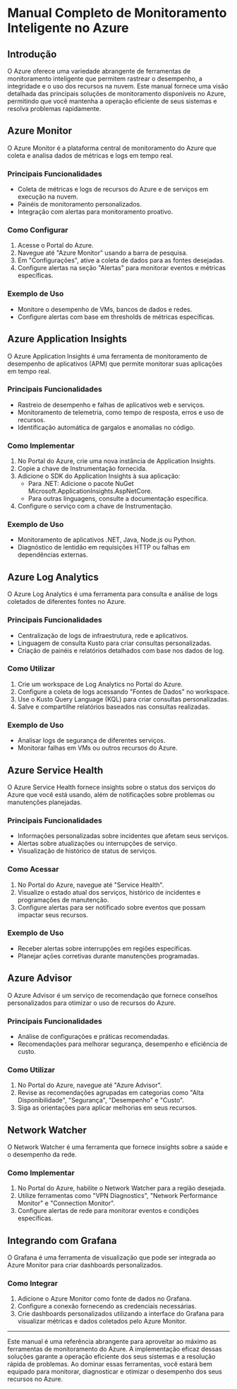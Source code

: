 # Manual Completo de Monitoramento Inteligente no Azure

## Introdução

O Azure oferece uma variedade abrangente de ferramentas de monitoramento inteligente que permitem rastrear o desempenho, a integridade e o uso dos recursos na nuvem. Este manual fornece uma visão detalhada das principais soluções de monitoramento disponíveis no Azure, permitindo que você mantenha a operação eficiente de seus sistemas e resolva problemas rapidamente.

## Azure Monitor

O Azure Monitor é a plataforma central de monitoramento do Azure que coleta e analisa dados de métricas e logs em tempo real.

### Principais Funcionalidades
- Coleta de métricas e logs de recursos do Azure e de serviços em execução na nuvem.
- Painéis de monitoramento personalizados.
- Integração com alertas para monitoramento proativo.

### Como Configurar
1. Acesse o Portal do Azure.
2. Navegue até "Azure Monitor" usando a barra de pesquisa.
3. Em "Configurações", ative a coleta de dados para as fontes desejadas.
4. Configure alertas na seção "Alertas" para monitorar eventos e métricas específicas.

### Exemplo de Uso
- Monitore o desempenho de VMs, bancos de dados e redes.
- Configure alertas com base em thresholds de métricas específicas.

## Azure Application Insights

O Azure Application Insights é uma ferramenta de monitoramento de desempenho de aplicativos (APM) que permite monitorar suas aplicações em tempo real.

### Principais Funcionalidades
- Rastreio de desempenho e falhas de aplicativos web e serviços.
- Monitoramento de telemetria, como tempo de resposta, erros e uso de recursos.
- Identificação automática de gargalos e anomalias no código.

### Como Implementar
1. No Portal do Azure, crie uma nova instância de Application Insights.
2. Copie a chave de Instrumentação fornecida.
3. Adicione o SDK do Application Insights à sua aplicação:
   - Para .NET: Adicione o pacote NuGet Microsoft.ApplicationInsights.AspNetCore.
   - Para outras linguagens, consulte a documentação específica.
4. Configure o serviço com a chave de Instrumentação.

### Exemplo de Uso
- Monitoramento de aplicativos .NET, Java, Node.js ou Python.
- Diagnóstico de lentidão em requisições HTTP ou falhas em dependências externas.

## Azure Log Analytics

O Azure Log Analytics é uma ferramenta para consulta e análise de logs coletados de diferentes fontes no Azure.

### Principais Funcionalidades
- Centralização de logs de infraestrutura, rede e aplicativos.
- Linguagem de consulta Kusto para criar consultas personalizadas.
- Criação de painéis e relatórios detalhados com base nos dados de log.

### Como Utilizar
1. Crie um workspace de Log Analytics no Portal do Azure.
2. Configure a coleta de logs acessando "Fontes de Dados" no workspace.
3. Use o Kusto Query Language (KQL) para criar consultas personalizadas.
4. Salve e compartilhe relatórios baseados nas consultas realizadas.

### Exemplo de Uso
- Analisar logs de segurança de diferentes serviços.
- Monitorar falhas em VMs ou outros recursos do Azure.

## Azure Service Health

O Azure Service Health fornece insights sobre o status dos serviços do Azure que você está usando, além de notificações sobre problemas ou manutenções planejadas.

### Principais Funcionalidades
- Informações personalizadas sobre incidentes que afetam seus serviços.
- Alertas sobre atualizações ou interrupções de serviço.
- Visualização de histórico de status de serviços.

### Como Acessar
1. No Portal do Azure, navegue até "Service Health".
2. Visualize o estado atual dos serviços, histórico de incidentes e programações de manutenção.
3. Configure alertas para ser notificado sobre eventos que possam impactar seus recursos.

### Exemplo de Uso
- Receber alertas sobre interrupções em regiões específicas.
- Planejar ações corretivas durante manutenções programadas.

## Azure Advisor

O Azure Advisor é um serviço de recomendação que fornece conselhos personalizados para otimizar o uso de recursos do Azure.

### Principais Funcionalidades
- Análise de configurações e práticas recomendadas.
- Recomendações para melhorar segurança, desempenho e eficiência de custo.

### Como Utilizar
1. No Portal do Azure, navegue até "Azure Advisor".
2. Revise as recomendações agrupadas em categorias como "Alta Disponibilidade", "Segurança", "Desempenho" e "Custo".
3. Siga as orientações para aplicar melhorias em seus recursos.

## Network Watcher

O Network Watcher é uma ferramenta que fornece insights sobre a saúde e o desempenho da rede.

### Como Implementar
1. No Portal do Azure, habilite o Network Watcher para a região desejada.
2. Utilize ferramentas como "VPN Diagnostics", "Network Performance Monitor" e "Connection Monitor".
3. Configure alertas de rede para monitorar eventos e condições específicas.

## Integrando com Grafana

O Grafana é uma ferramenta de visualização que pode ser integrada ao Azure Monitor para criar dashboards personalizados.

### Como Integrar
1. Adicione o Azure Monitor como fonte de dados no Grafana.
2. Configure a conexão fornecendo as credenciais necessárias.
3. Crie dashboards personalizados utilizando a interface do Grafana para visualizar métricas e dados coletados pelo Azure Monitor.

---

Este manual é uma referência abrangente para aproveitar ao máximo as ferramentas de monitoramento do Azure. A implementação eficaz dessas soluções garante a operação eficiente dos seus sistemas e a resolução rápida de problemas. Ao dominar essas ferramentas, você estará bem equipado para monitorar, diagnosticar e otimizar o desempenho dos seus recursos no Azure.
